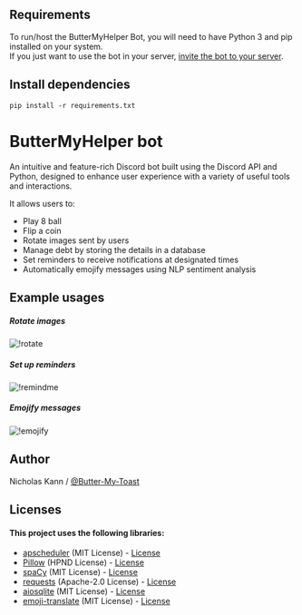 ## Requirements
To run/host the ButterMyHelper Bot, you will need to have Python 3 and pip installed on your system. \
If you just want to use the bot in your server, [invite the bot to your server](https://discord.com/api/oauth2/authorize?client_id=494299064951898122&permissions=543313886272&scope=bot "Invite ButterMyHelper to your server").

## Install dependencies
`pip install -r requirements.txt`

# ButterMyHelper bot
An intuitive and feature-rich Discord bot built using the Discord API and Python, designed to enhance user experience with a variety of useful tools and interactions.

It allows users to: 
- Play 8 ball
- Flip a coin
- Rotate images sent by users
- Manage debt by storing the details in a database
- Set reminders to receive notifications at designated times
- Automatically emojify messages using NLP sentiment analysis

## Example usages
##### Rotate images
![!rotate](https://media.giphy.com/media/1nCpnzIlme3LEt3jjM/giphy.gif)

##### Set up reminders
![!remindme](https://media.giphy.com/media/KXOTY179hjm0u1dQS1/giphy.gif)

##### Emojify messages
![!emojify](https://media.giphy.com/media/6YhVYhWwaKznoRSt5b/giphy.gif)

## Author
Nicholas Kann / [@Butter-My-Toast](https://github.com/Butter-My-Toast "Butter-My-Toast's github page")

## Licenses
#### This project uses the following libraries:
- [apscheduler](https://github.com/agronholm/apscheduler) (MIT License) - [License](https://github.com/agronholm/apscheduler/blob/master/LICENSE.txt)
- [Pillow](https://github.com/python-pillow/Pillow) (HPND License) - [License](https://github.com/python-pillow/Pillow/blob/main/LICENSE)
- [spaCy](https://github.com/explosion/spaCy) (MIT License) - [License](https://github.com/explosion/spaCy/blob/master/LICENSE)
- [requests](https://github.com/psf/requests) (Apache-2.0 License) - [License](https://github.com/psf/requests/blob/main/LICENSE)
- [aiosqlite](https://github.com/omnilib/aiosqlite) (MIT License) - [License](https://github.com/omnilib/aiosqlite/blob/main/LICENSE)
- [emoji-translate](https://github.com/emoji-translate/emoji-translate) (MIT License) - [License](https://github.com/emoji-translate/emoji-translate/blob/master/LICENSE)
